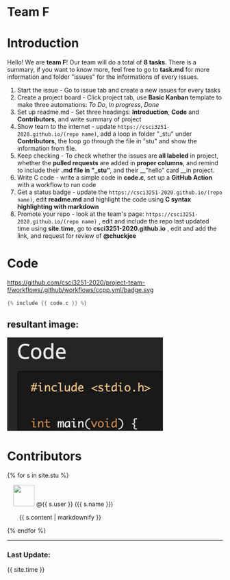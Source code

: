 # Team F
 
 # Introduction

Hello! We are __team F__! Our team will do a total of __8 tasks__. There is a summary, if you want to know more, feel free to go to __task.md__ for more information and folder "issues" for the informations of every issues.

1. Start the issue - Go to issue tab and create a new issues for every tasks
1. Create a project board - Click project tab, use __Basic Kanban__ template to make three automations: _To Do_, _In progress_, _Done_
1. Set up readme.md - Set three headings: __Introduction__, __Code__ and __Contributors__, and write summary of project
1. Show team to the internet - update `https://csci3251-2020.github.io/(repo name)`, add a loop in folder "_stu" under __Contributors__, the loop go through the file in "stu" and show the information from file.
1. Keep checking - To check whether the issues are __all labeled__ in project, whether the __pulled requests__ are added in __proper columns__, and remind to include their __.md file in "_stu"__, and their __"hello" card __in project.
1. Write C code - write a simple code in __code.c__, set up a __GitHub Action__ with a workflow to run code
1. Get a status badge - update the `https://csci3251-2020.github.io/(repo name)`, edit __readme.md__ and highlight the code using __C syntax highlighting with markdown__
1. Promote your repo - look at the team's page: `https://csci3251-2020.github.io/(repo name)` , edit and include the repo last updated time using __site.time__, go to __csci3251-2020.github.io__ , edit and add the link, and request for review of __@chuckjee__


# Code
https://github.com/csci3251-2020/project-team-f/workflows/.github/workflows/ccpp.yml/badge.svg
```c
{% include {{ code.c }} %}
```

## resultant image:
![image](https://github.com/csci3251-2020/project-team-f/blob/master/issues/task7.png)

# Contributors
{% for s in site.stu %}
  <p>
   &emsp;<img src="{{ s.image }}" height="50" width="50">
   @{{ s.user }} ({{ s.name }})
  </p>
  <p>&emsp;&emsp;{{ s.content | markdownify }}</p>
{% endfor %}

---
### Last Update:
<p> {{ site.time }} </p>
